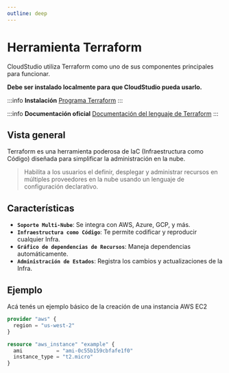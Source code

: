 ```yaml
---
outline: deep
---
```


# Herramienta Terraform

CloudStudio utiliza Terraform como uno de sus componentes principales para funcionar.

**Debe ser instalado localmente para que CloudStudio pueda usarlo.**

:::info **Instalación**
[Programa Terraform](https://developer.hashicorp.com/terraform/language)
:::

:::info **Documentación oficial**
[Documentación del lenguaje de Terraform](https://developer.hashicorp.com/terraform/language)
:::

## Vista general

Terraform es una herramienta poderosa de IaC (Infraestructura como Código) diseñada para simplificar la administración en la nube. 

> Habilita a los usuarios el definir, desplegar y administrar recursos en múltiples proveedores en la nube usando un lenguaje de configuración declarativo.

## Características

- **`Soporte Multi-Nube`**: Se integra con AWS, Azure, GCP, y más.
- **`Infraestructura como Código`**: Te permite codificar y reproducir cualquier Infra.
- **`Gráfico de dependencias de Recursos`**: Maneja dependencias automáticamente.
- **`Administración de Estados`**: Registra los cambios y actualizaciones de la Infra.

## Ejemplo

Acá tenés un ejemplo básico de la creación de una instancia AWS EC2

```terraform
provider "aws" {
  region = "us-west-2"
}

resource "aws_instance" "example" {
  ami           = "ami-0c55b159cbfafe1f0"
  instance_type = "t2.micro"
}
```